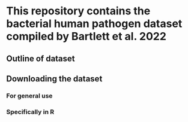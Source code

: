 # This repository contains the bacterial human pathogen dataset compiled by Bartlett et al. 2022

## Outline of dataset

## Downloading the dataset

### For general use

### Specifically in R